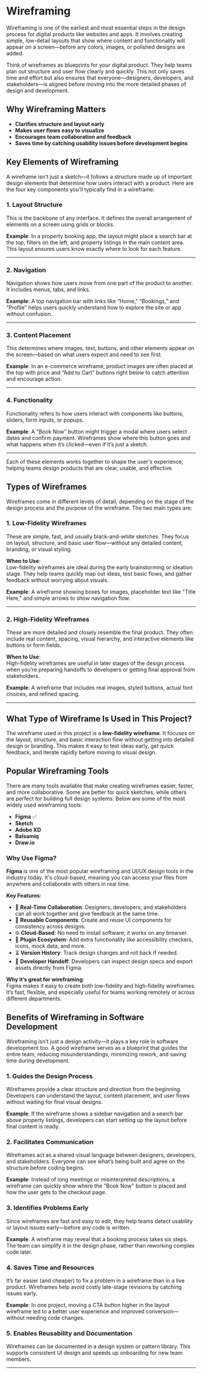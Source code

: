 # Wireframing

Wireframing is one of the earliest and most essential steps in the design process for digital products like websites and apps. It involves creating simple, low-detail layouts that show where content and functionality will appear on a screen—before any colors, images, or polished designs are added.

Think of wireframes as blueprints for your digital product. They help teams plan out structure and user flow clearly and quickly. This not only saves time and effort but also ensures that everyone—designers, developers, and stakeholders—is aligned before moving into the more detailed phases of design and development.

## Why Wireframing Matters

- **Clarifies structure and layout early**
- **Makes user flows easy to visualize**
- **Encourages team collaboration and feedback**
- **Saves time by catching usability issues before development begins**

## Key Elements of Wireframing

A wireframe isn't just a sketch—it follows a structure made up of important design elements that determine how users interact with a product. Here are the four key components you’ll typically find in a wireframe:

### 1. Layout Structure

This is the backbone of any interface. It defines the overall arrangement of elements on a screen using grids or blocks.

**Example**: In a property booking app, the layout might place a search bar at the top, filters on the left, and property listings in the main content area. This layout ensures users know exactly where to look for each feature.

---

### 2. Navigation

Navigation shows how users move from one part of the product to another. It includes menus, tabs, and links.

**Example**: A top navigation bar with links like “Home,” “Bookings,” and “Profile” helps users quickly understand how to explore the site or app without confusion.

---

### 3. Content Placement

This determines where images, text, buttons, and other elements appear on the screen—based on what users expect and need to see first.

**Example**: In an e-commerce wireframe, product images are often placed at the top with price and “Add to Cart” buttons right below to catch attention and encourage action.

---

### 4. Functionality

Functionality refers to how users interact with components like buttons, sliders, form inputs, or popups.

**Example**: A “Book Now” button might trigger a modal where users select dates and confirm payment. Wireframes show where this button goes and what happens when it’s clicked—even if it’s just a sketch.

---

Each of these elements works together to shape the user's experience, helping teams design products that are clear, usable, and effective.

## Types of Wireframes

Wireframes come in different levels of detail, depending on the stage of the design process and the purpose of the wireframe. The two main types are:

### 1. Low-Fidelity Wireframes

These are simple, fast, and usually black-and-white sketches. They focus on layout, structure, and basic user flow—without any detailed content, branding, or visual styling.

**When to Use**:  
Low-fidelity wireframes are ideal during the early brainstorming or ideation stage. They help teams quickly map out ideas, test basic flows, and gather feedback without worrying about visuals.

**Example**: A wireframe showing boxes for images, placeholder text like "Title Here," and simple arrows to show navigation flow.

---

### 2. High-Fidelity Wireframes

These are more detailed and closely resemble the final product. They often include real content, spacing, visual hierarchy, and interactive elements like buttons or form fields.

**When to Use**:  
High-fidelity wireframes are useful in later stages of the design process when you're preparing handoffs to developers or getting final approval from stakeholders.

**Example**: A wireframe that includes real images, styled buttons, actual font choices, and refined spacing.

---

## What Type of Wireframe Is Used in This Project?

The wireframe used in this project is a **low-fidelity wireframe**. It focuses on the layout, structure, and basic interaction flow without getting into detailed design or branding. This makes it easy to test ideas early, get quick feedback, and iterate rapidly before moving to visual design.

## Popular Wireframing Tools

There are many tools available that make creating wireframes easier, faster, and more collaborative. Some are better for quick sketches, while others are perfect for building full design systems. Below are some of the most widely used wireframing tools:

- **Figma** ✅  
- **Sketch**  
- **Adobe XD**  
- **Balsamiq**  
- **Draw.io**  

### Why Use Figma?

**Figma** is one of the most popular wireframing and UI/UX design tools in the industry today. It's cloud-based, meaning you can access your files from anywhere and collaborate with others in real time.

**Key Features**:
- 💬 **Real-Time Collaboration**: Designers, developers, and stakeholders can all work together and give feedback at the same time.
- 🔁 **Reusable Components**: Create and reuse UI components for consistency across designs.
- 🌐 **Cloud-Based**: No need to install software; it works on any browser.
- 🧩 **Plugin Ecosystem**: Add extra functionality like accessibility checkers, icons, mock data, and more.
- ⏳ **Version History**: Track design changes and roll back if needed.
- 🎯 **Developer Handoff**: Developers can inspect design specs and export assets directly from Figma.

**Why it’s great for wireframing**:  
Figma makes it easy to create both low-fidelity and high-fidelity wireframes. It’s fast, flexible, and especially useful for teams working remotely or across different departments.

## Benefits of Wireframing in Software Development

Wireframing isn’t just a design activity—it plays a key role in software development too. A good wireframe serves as a blueprint that guides the entire team, reducing misunderstandings, minimizing rework, and saving time during development.

### 1. Guides the Design Process

Wireframes provide a clear structure and direction from the beginning. Developers can understand the layout, content placement, and user flows without waiting for final visual designs.

**Example**: If the wireframe shows a sidebar navigation and a search bar above property listings, developers can start setting up the layout before final content is ready.

### 2. Facilitates Communication

Wireframes act as a shared visual language between designers, developers, and stakeholders. Everyone can see what’s being built and agree on the structure before coding begins.

**Example**: Instead of long meetings or misinterpreted descriptions, a wireframe can quickly show where the "Book Now" button is placed and how the user gets to the checkout page.

### 3. Identifies Problems Early

Since wireframes are fast and easy to edit, they help teams detect usability or layout issues early—before any code is written.

**Example**: A wireframe may reveal that a booking process takes six steps. The team can simplify it in the design phase, rather than reworking complex code later.

### 4. Saves Time and Resources

It’s far easier (and cheaper) to fix a problem in a wireframe than in a live product. Wireframes help avoid costly late-stage revisions by catching issues early.

**Example**: In one project, moving a CTA button higher in the layout wireframe led to a better user experience and improved conversion—without needing code changes.

### 5. Enables Reusability and Documentation

Wireframes can be documented in a design system or pattern library. This supports consistent UI design and speeds up onboarding for new team members.

---



